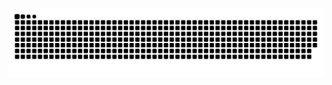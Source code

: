  ![Snake animation](https://github.com/RAFARZ76/RAFARZ76/blob/output/github-contribution-grid-snake.svg)
  


